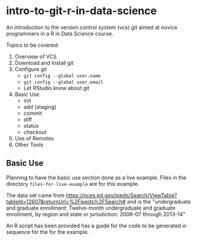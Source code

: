 # intro-to-git-r-in-data-science

An introduction to the version control system (vcs) git aimed at novice
programmers in a R in Data Science course.

Topics to be covered:

1. Overview of VCS
1. Download and Install git
1. Configure git
   * `git config --global user.name`
   * `git config --global user.email`
   * Let RStudio know about git
1. Basic Use
   * init
   * add (staging)
   * commit
   * diff
   * status
   * checkout
1. Use of Remotes
1. Other Tools

## Basic Use

Planning to have the basic use section done as a live example.  Files in the
directory `files-for-live-example` are for this example.

The data set came from https://nces.ed.gov/ipeds/Search/ViewTable?tableId=12607&returnUrl=%2Fipeds%2FSearch#
and is the "undergraduate and graduate enrollment: Twelve-month undergraduate and graduate enrollment, by region and state or jurisdiction: 2006–07 through 2013–14"

An R script has been provided has a guide for the code to be generated in
sequence for the for the example.


